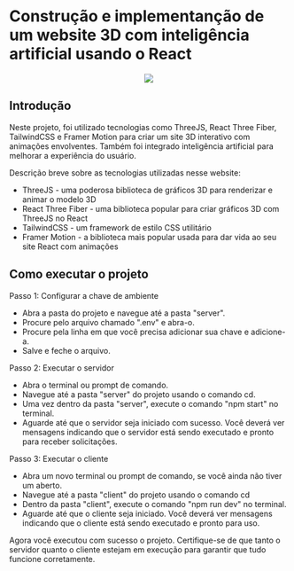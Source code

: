 # Construção e implementanção de um website 3D com inteligência artificial usando o React

<p align="center">
  <img src="https://i.ibb.co/0G1Nfg2/img2.png" />
</p>

## Introdução
Neste projeto, foi utilizado tecnologias como ThreeJS, React Three Fiber, TailwindCSS e Framer Motion para criar um site 3D interativo com animações envolventes. Também foi integrado inteligência artificial para melhorar a experiência do usuário.

Descrição breve sobre as tecnologias utilizadas nesse website:
- ThreeJS - uma poderosa biblioteca de gráficos 3D para renderizar e animar o modelo 3D
- React Three Fiber - uma biblioteca popular para criar gráficos 3D com ThreeJS no React
- TailwindCSS - um framework de estilo CSS utilitário
- Framer Motion - a biblioteca mais popular usada para dar vida ao seu site React com animações

## Como executar o projeto
Passo 1: Configurar a chave de ambiente
- Abra a pasta do projeto e navegue até a pasta "server".
- Procure pelo arquivo chamado ".env" e abra-o.
- Procure pela linha em que você precisa adicionar sua chave e adicione-a.
- Salve e feche o arquivo.

Passo 2: Executar o servidor
- Abra o terminal ou prompt de comando.
- Navegue até a pasta "server" do projeto usando o comando cd.
- Uma vez dentro da pasta "server", execute o comando "npm start" no terminal.
- Aguarde até que o servidor seja iniciado com sucesso. Você deverá ver mensagens indicando que o servidor está sendo executado e pronto para receber solicitações.

Passo 3: Executar o cliente
- Abra um novo terminal ou prompt de comando, se você ainda não tiver um aberto.
- Navegue até a pasta "client" do projeto usando o comando cd 
- Dentro da pasta "client", execute o comando "npm run dev" no terminal.
- Aguarde até que o cliente seja iniciado. Você deverá ver mensagens indicando que o cliente está sendo executado e pronto para uso.

Agora você executou com sucesso o projeto. Certifique-se de que tanto o servidor quanto o cliente estejam em execução para garantir que tudo funcione corretamente.
